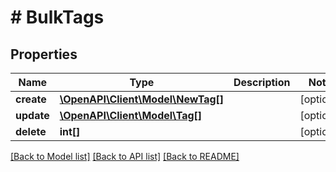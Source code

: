 # # BulkTags

## Properties

Name | Type | Description | Notes
------------ | ------------- | ------------- | -------------
**create** | [**\OpenAPI\Client\Model\NewTag[]**](NewTag.md) |  | [optional] 
**update** | [**\OpenAPI\Client\Model\Tag[]**](Tag.md) |  | [optional] 
**delete** | **int[]** |  | [optional] 

[[Back to Model list]](../../README.md#documentation-for-models) [[Back to API list]](../../README.md#documentation-for-api-endpoints) [[Back to README]](../../README.md)


